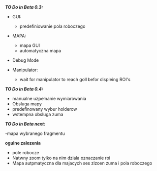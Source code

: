***TO Do in Beta 0.3:***

- GUI:
  - predefiniowanie pola roboczego


- MAPA:
  - mapa GUI
  - automatyczna mapa
  
- Debug Mode
- Manipulator:
    - wait for manipulator to reach goll befor displeing ROI's

***TO Do in Beta 0.4:***

- manualne uzpełnanie wymiarowania
- Obsluga mapy
- predefinowany wybur holderow
- wstempna obsluga zuma


***TO Do in Beta next:***

-mapa wybranego fragmentu


**ogulne zalozenia**

- pole robocze
- Natwny zoom tylko na nim dziala oznaczanie roi
- Mapa autpmatyczna dla majacych ses zlzoen zuma i pola roboczego